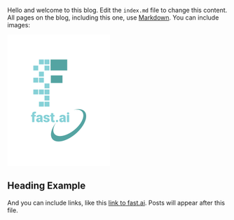 Hello and welcome to this blog. Edit the `index.md` file to change this content. All pages on the blog, including this one, use [Markdown](https://guides.github.com/features/mastering-markdown/). You can include images:

![Image of fast.ai logo](images/logo.png)

## Heading Example

And you can include links, like this [link to fast.ai](https://www.fast.ai). Posts will appear after this file. 
